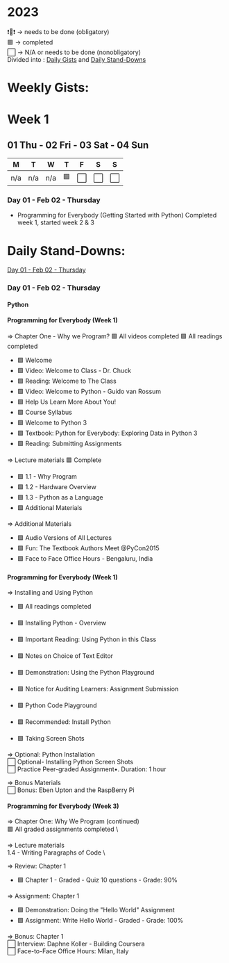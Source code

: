 # 2023
❗🔁❗ -> needs to be done (obligatory) \
🟩 -> completed \
⬜ -> N/A or needs to be done (nonobligatory) \
Divided into : [Daily Gists](#daily-gists) and [Daily Stand-Downs](#daily-stand-downs) <br /> 


# Weekly Gists: 
# Week 1
## 01 Thu - 02 Fri - 03 Sat - 04 Sun
| M  | T  | W  | T  |  F | S  | S  |
|---|---|---|---|---|---|---|
| n/a  | n/a  | n/a  | 🟩  | ⬜  | ⬜  | ⬜  |

### Day 01 - Feb 02 - Thursday

* Programming for Everybody (Getting Started with Python)
Completed week 1, started week 2 & 3

# Daily Stand-Downs: 
[Day 01 - Feb 02 - Thursday](###day-01-feb-02-thursday) 
### Day 01 - Feb 02 - Thursday
#### Python 
#### Programming for Everybody (Week 1)

=> Chapter One - Why we Program?
🟩 All videos completed
🟩 All readings completed
* 🟩 Welcome
* 🟩 Video: Welcome to Class - Dr. Chuck
* 🟩 Reading: Welcome to The Class
* 🟩 Video: Welcome to Python - Guido van Rossum
* 🟩 Help Us Learn More About You!
* 🟩 Course Syllabus
* 🟩 Welcome to Python 3
* 🟩 Textbook: Python for Everybody: Exploring Data in Python 3
* 🟩 Reading: Submitting Assignments

=> Lecture materials
🟩 Complete
* 🟩 1.1 - Why Program
* 🟩 1.2 - Hardware Overview
* 🟩 1.3 - Python as a Language
* 🟩 Additional Materials

=> Additional Materials
* 🟩 Audio Versions of All Lectures
* 🟩 Fun: The Textbook Authors Meet @PyCon2015
* 🟩 Face to Face Office Hours - Bengaluru, India

#### Programming for Everybody (Week 1)
=> Installing and Using Python
* 🟩 All readings completed

* 🟩 Installing Python - Overview
* 🟩  Important Reading: Using Python in this Class
* 🟩 Notes on Choice of Text Editor
* 🟩  Demonstration: Using the Python Playground
* 🟩 Notice for Auditing Learners: Assignment Submission
* 🟩 Python Code Playground
* 🟩  Recommended: Install Python 
* 🟩 Taking Screen Shots

=> Optional: Python Installation \
⬜ Optional- Installing Python Screen Shots \
⬜ Practice Peer-graded Assignment•. Duration: 1 hour

=> Bonus Materials \
⬜ Bonus: Eben Upton and the RaspBerry Pi

#### Programming for Everybody (Week 3) 
=> Chapter One: Why We Program (continued) \
🟩 All graded assignments completed \

=> Lecture materials \
1.4 - Writing Paragraphs of Code \

=> Review: Chapter 1 
* 🟩 Chapter 1 - Graded - Quiz 10 questions - Grade: 90%

=> Assignment: Chapter 1
* 🟩 Demonstration: Doing the "Hello World" Assignment
* 🟩 Assignment: Write Hello World - Graded - Grade: 100%

=> Bonus: Chapter 1 \
⬜ Interview: Daphne Koller - Building Coursera \
⬜ Face-to-Face Office Hours: Milan, Italy